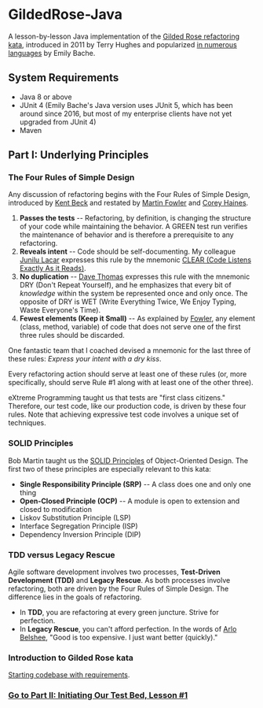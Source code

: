 # GildedRose-Java
A lesson-by-lesson Java implementation of the [Gilded Rose refactoring kata](https://github.com/NotMyself/GildedRose), 
introduced in 2011 by Terry Hughes and popularized 
[in numerous languages](https://github.com/emilybache/GildedRose-Refactoring-Kata) by Emily Bache.
## System Requirements
- Java 8 or above
- JUnit 4 (Emily Bache's Java version uses JUnit 5, which
has been around since 2016, but most of my 
enterprise clients have not yet upgraded
from JUnit 4)
- Maven

## Part I: Underlying Principles
### The Four Rules of Simple Design
Any discussion of refactoring begins with the Four Rules of Simple Design, introduced by 
[Kent Beck](https://www.amazon.com/gp/product/0201616416) and restated by 
[Martin Fowler](https://martinfowler.com/bliki/BeckDesignRules.html) and 
[Corey Haines](https://leanpub.com/4rulesofsimpledesign).  
1. **Passes the tests** -- Refactoring, by definition, is changing the structure of your code while maintaining the behavior.  A GREEN test run verifies the maintenance of behavior and is therefore a prerequisite to any refactoring. 
2. **Reveals intent** -- Code should be self-documenting.  My colleague [Junilu Lacar](https://github.com/jlacar) expresses this rule by the mnemonic [CLEAR (Code Listens Exactly As it Reads)](https://www.linkedin.com/pulse/how-write-clear-code-get-better-refactoring-junilu-lacar/). 
3. **No duplication** -- [Dave Thomas](https://www.amazon.com/Pragmatic-Programmer-journey-mastery-Anniversary/dp/0135957052) expresses this rule with the mnemonic DRY (Don't Repeat Yourself), and he emphasizes that every bit of _knowledge_ within the system be represented once and only once.  The opposite of DRY is WET (Write Everything Twice, We Enjoy Typing, Waste Everyone's Time).
4. **Fewest elements (Keep it Small)** -- As explained by [Fowler](https://martinfowler.com/bliki/BeckDesignRules.html), any element (class, method, variable) of code that does not serve one of the first three rules should be discarded.  

One fantastic team that I coached devised a mnemonic for the last three of these rules: _Express your intent with a dry kiss_.

Every refactoring action should serve at least one of these rules (or, more specifically, should serve Rule #1 along 
with at least one of the other three). 

eXtreme Programming taught us that tests are "first class citizens."   Therefore, our test code, like our production 
code, is driven by these four rules.  Note that achieving expressive test code involves a unique set of techniques.

### SOLID Principles
Bob Martin taught us the [SOLID Principles](https://blog.cleancoder.com/uncle-bob/2020/10/18/Solid-Relevance.html) 
of Object-Oriented Design.  The first two of these principles are especially
relevant to this kata:
- **Single Responsibility Principle (SRP)** -- A class does one and only one thing
- **Open-Closed Principle (OCP)** -- A module is open to extension and closed to modification 
- Liskov Substitution Principle (LSP)
- Interface Segregation Principle (ISP)
- Dependency Inversion Principle (DIP)

### TDD versus Legacy Rescue
Agile software development involves two processes, **Test-Driven Development (TDD)** and **Legacy Rescue**.  As both 
processes involve refactoring, both are driven by the Four Rules of Simple Design.
The difference lies in the goals of refactoring.
- In **TDD**, you are refactoring at every green juncture.  Strive for perfection.
- In **Legacy Rescue**, you can't afford perfection.  In the words of [Arlo Belshee](https://www.digdeeproots.com/articles/get-to-obvious-nonsense/), "Good is too expensive.  I just want better (quickly)." 

### Introduction to Gilded Rose kata
[Starting codebase with requirements](https://github.com/d215steinberg/GildedRose-Java).

### [Go to Part II: Initiating Our Test Bed, Lesson #1](https://github.com/d215steinberg/GildedRose-Java/tree/Lesson%231)